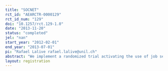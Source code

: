 ```yaml
---
title: "SOCNET"
rct_id: "AEARCTR-0000129"
rct_id_num: "129"
doi: "10.1257/rct.129-1.0"
date: "2013-11-20"
status: "completed"
jel: "nan"
start_year: "2012-02-01"
end_year: "2013-07-01"
pi: "Rafael Lalive rafael.lalive@unil.ch"
abstract: "We implement a randomized trial activating the use of job search via networks for a set of 4700 job seekers in Switzerland. Information was randomized on the level of mandatory information meetings. We collect supplementary information on reservation wages, job search strategies, and some psychological measures. We find activating job seekers to contact their professional network helps women and highly skilled individuals to find jobs more quickly. Activation does not produce effects on job search for men and low skilled individuals. We discuss the relevance of potential explanations using information on a survey administered to all job seekers leaving unemployment during the observation period."
layout: registration
---
```


